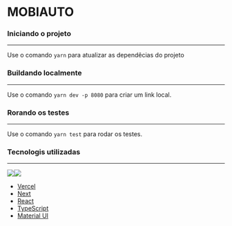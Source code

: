 # MOBIAUTO



### Iniciando o projeto
---
Use o comando ```yarn``` para atualizar as dependêcias do projeto

### Buildando localmente
---
Use o comando ```yarn dev -p 8080``` para criar um link local.

### Rorando os testes
---
Use o comando ```yarn test``` para rodar os testes.

### Tecnologis utilizadas
---
<img src="https://img.shields.io/badge/react%20-%2320232a.svg?&style=for-the-badge&logo=react&logoColor=%2361DAFB" /><img src="https://img.shields.io/badge/typescript%20-%23007ACC.svg?&style=for-the-badge&logo=typescript&logoColor=white" />

- [Vercel](https://vercel.com/)
- [Next](https://nextjs.org/)
- [React](https://pt-br.reactjs.org/)
- [TypeScript](https://www.typescriptlang.org/)
- [Material UI](https://mui.com/)
